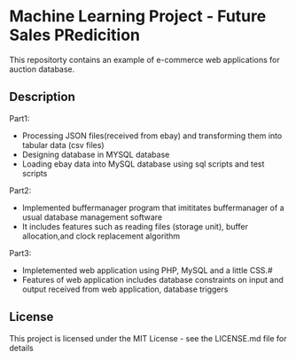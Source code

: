 # Machine Learning Project - Future Sales PRedicition

This repositorty contains an example of e-commerce web applications for auction database.

## Description

Part1:
- Processing JSON files(received from ebay) and transforming them into tabular data (csv files)
- Designing database in MYSQL database
- Loading ebay data into MySQL database using sql scripts and test scripts

Part2: 
- Implemented buffermanager program that imititates buffermanager of a usual database management software
- It includes features such as reading files (storage unit), buffer allocation,and clock replacement algorithm

Part3: 
- Impletemented web application using PHP, MySQL and a little CSS.#
- Features of web application includes database constraints on input and output received from web application, database triggers


## License

This project is licensed under the MIT License - see the LICENSE.md file for details
